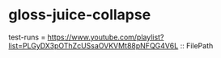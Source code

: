 # gloss-juice-collapse

test-runs = https://www.youtube.com/playlist?list=PLGyDX3pOThZcUSsaOVKVMt88pNFQG4V6L :: FilePath